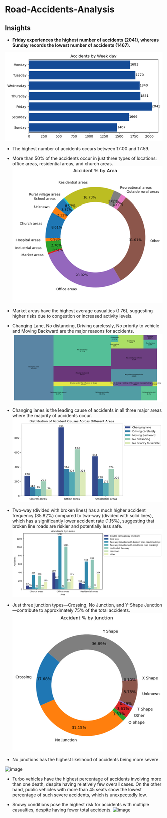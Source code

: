 # Road-Accidents-Analysis




## Insights
- __Friday experiences the highest number of accidents (2041), whereas Sunday records the lowest number of accidents (1467).__

![Description of the image](acc_weekday.png)

- The highest number of accidents occurs between 17:00 and 17:59.
- More than 50% of the accidents occur in just three types of locations: office areas, residential areas, and church areas.
![Description of the image](acc_areas.png)

- Market areas have the highest average casualties (1.76), suggesting higher risks due to congestion or increased activity levels.

- Changing Lane, No distancing, Driving carelessly, No priority to vehicle and Moving Backward are the major reasons for accidents.
![Description of the image](acc_cause.png)

- Changing lanes is the leading cause of accidents in all three major areas where the majority of accidents occur.
![Description of the image](dis_areas.png)

- Two-way (divided with broken lines) has a much higher accident frequency (35.82%) compared to two-way (divided with solid lines), which has a significantly lower accident rate (1.15%), suggesting that broken line roads are riskier and potentially less safe.
![Description of the image](acc_lanes.png)


- Just three junction types—Crossing, No Junction, and Y-Shape Junction—contribute to approximately 75% of the total accidents.
![Description of the image](acc_junction.png)


- No junctions has the highest likelihood of accidents being more severe.

 ![image](https://github.com/user-attachments/assets/101747d4-c7ca-43f2-a80f-8f652f1de5cd)

- Turbo vehicles have the highest percentage of accidents involving more than one death, despite having relatively few overall cases. On the other hand, public vehicles with more than 45 seats show the lowest percentage of such severe accidents, which is unexpectedly low.

- Snowy conditions pose the highest risk for accidents with multiple casualties, despite having fewer total accidents. 
![image](https://github.com/user-attachments/assets/70babdc5-21b7-4cfc-b3de-1be0ff016e2f)

